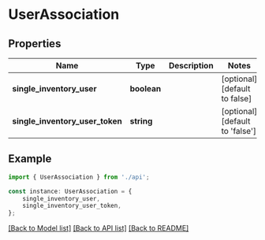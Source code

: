 # UserAssociation


## Properties

Name | Type | Description | Notes
------------ | ------------- | ------------- | -------------
**single_inventory_user** | **boolean** |  | [optional] [default to false]
**single_inventory_user_token** | **string** |  | [optional] [default to 'false']

## Example

```typescript
import { UserAssociation } from './api';

const instance: UserAssociation = {
    single_inventory_user,
    single_inventory_user_token,
};
```

[[Back to Model list]](../README.md#documentation-for-models) [[Back to API list]](../README.md#documentation-for-api-endpoints) [[Back to README]](../README.md)
